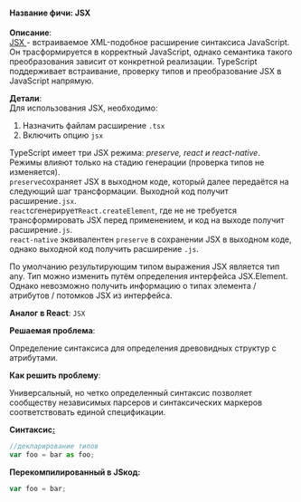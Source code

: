 #### **Название фичи: JSX**

**Описание**:  
[JSX ](https://facebook.github.io/jsx/)- встраиваемое XML-подобное расширение синтаксиса JavaScript. Он трасформируется в корректный JavaScript, однако семантика такого преобразования зависит от конкретной реализации. TypeScript поддерживает встраивание, проверку типов и преобразование JSX в JavaScript напрямую.

**Детали**:  
Для использования JSX, необходимо:

1. Назначить файлам расширение `.tsx`
2. Включить опцию `jsx`

TypeScript имеет три JSX режима: _preserve, react и react-native_. Режимы влияют только на стадию генерации \(проверка типов не изменяется\).  
`preserve`сохраняет JSX в выходном коде, который далее передаётся на следующий шаг трансформации. Выходной код получит расширение`.jsx`.  
`react`сгенерирует`React.createElement`, где не не требуется трансформировать JSX перед применением, и код на выходе получит расширение`.js`.  
`react-native` эквивалентен `preserve` в сохранении JSX в выходном коде, однако выходной код получить расширение `.js`.

По умолчанию результирующим типом выражения JSX является тип any. Тип можно изменить путём определения интерфейса JSX.Element. Однако невозможно получить информацию о типах элемента / атрибутов / потомков JSX из интерфейса.

**Аналог в React**: `JSX`

**Решаемая проблема**:

Определение синтаксиса для определения древовидных структур с атрибутами.

**Как решить проблему**:

Универсальный, но четко определенный синтаксис позволяет сообществу независимых парсеров и синтаксических маркеров соответствовать единой спецификации.

**Синтаксис**[**:**](https://citifox.ru/event/adidas-dance-battle/)

```js
//декларирование типов
var foo = bar as foo;
```

**Перекомпилированный в JSкод:**

```js
var foo = bar;
```



